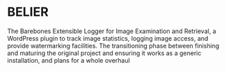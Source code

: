 # BELIER
The  Barebones Extensible Logger for Image Examination and Retrieval, a WordPress plugin to track image statistics, logging image access, and provide watermarking facilities.
The transitioning phase between finishing and maturing the original project and ensuring it works as a generic installation, and plans for a whole overhaul
